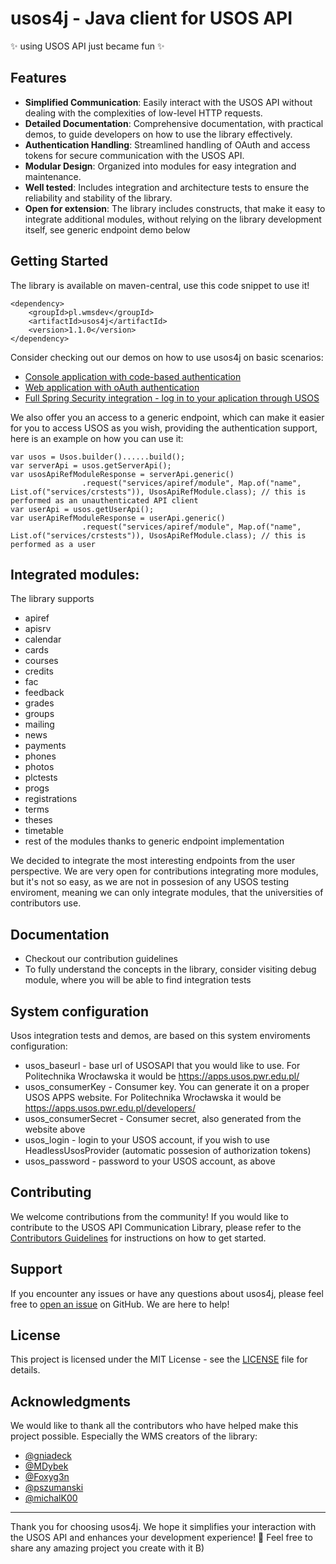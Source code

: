 # usos4j - Java client for USOS API

✨ using USOS API just became fun ✨

## Features

- **Simplified Communication**: Easily interact with the USOS API without dealing with the complexities of low-level HTTP requests.
- **Detailed Documentation**: Comprehensive documentation, with practical demos, to guide developers on how to use the library effectively.
- **Authentication Handling**: Streamlined handling of OAuth and access tokens for secure communication with the USOS API.
- **Modular Design**: Organized into modules for easy integration and maintenance.
- **Well tested**: Includes integration and architecture tests to ensure the reliability and stability of the library.
- **Open for extension**: The library includes constructs, that make it easy to integrate additional modules, without relying on the library development itself, see generic endpoint demo below

## Getting Started

The library is available on maven-central, use this code snippet to use it!
```
<dependency>
    <groupId>pl.wmsdev</groupId>
    <artifactId>usos4j</artifactId>
    <version>1.1.0</version>
</dependency>
```

Consider checking out our demos on how to use usos4j on basic scenarios:

- [Console application with code-based authentication](https://github.com/WMS-DEV/usos4j/tree/master/demo)
- [Web application with oAuth authentication](https://github.com/WMS-DEV/usos4j/tree/master/spring-demo)
- [Full Spring Security integration - log in to your aplication through USOS](https://github.com/WMS-DEV/usos4j/tree/master/spring-security-demo)

We also offer you an access to a generic endpoint, which can make it easier for you to access USOS as you wish, providing the authentication support, here is an example on how you can use it:
```
var usos = Usos.builder()......build();
var serverApi = usos.getServerApi();
var usosApiRefModuleResponse = serverApi.generic()
                .request("services/apiref/module", Map.of("name", List.of("services/crstests")), UsosApiRefModule.class); // this is performed as an unauthenticated API client
var userApi = usos.getUserApi();
var userApiRefModuleResponse = userApi.generic()
                .request("services/apiref/module", Map.of("name", List.of("services/crstests")), UsosApiRefModule.class); // this is performed as a user
```

## Integrated modules:
The library supports
- apiref
- apisrv
- calendar
- cards
- courses
- credits
- fac
- feedback
- grades
- groups
- mailing
- news
- payments
- phones
- photos
- plctests
- progs
- registrations
- terms
- theses
- timetable
- rest of the modules thanks to generic endpoint implementation

We decided to integrate the most interesting endpoints from the user perspective. We are very open for contributions integrating more modules, but it's not so easy, as we are not in possesion of any USOS testing enviroment, meaning we can only integrate modules, that the universities of contributors use.

## Documentation

- Checkout our contribution guidelines
- To fully understand the concepts in the library, consider visiting debug module, where you will be able to find integration tests

## System configuration

Usos integration tests and demos, are based on this system enviroments configuration:

- usos_baseurl - base url of USOSAPI that you would like to use. For Politechnika Wrocławska it would be https://apps.usos.pwr.edu.pl/
- usos_consumerKey - Consumer key. You can generate it on a proper USOS APPS website. For Politechnika Wrocławska it would be https://apps.usos.pwr.edu.pl/developers/
- usos_consumerSecret - Consumer secret, also generated from the website above
- usos_login - login to your USOS account, if you wish to use HeadlessUsosProvider (automatic possesion of authorization tokens)
- usos_password - password to your USOS account, as above

## Contributing

We welcome contributions from the community! If you would like to contribute to the USOS API Communication Library, please refer to the [Contributors Guidelines](git/usos4j-prod/CONTRIBUTORS.md) for instructions on how to get started.

## Support

If you encounter any issues or have any questions about usos4j, please feel free to [open an issue](../../issues) on GitHub. We are here to help!

## License

This project is licensed under the MIT License - see the [LICENSE](LICENSE) file for details.

## Acknowledgments

We would like to thank all the contributors who have helped make this project possible. Especially the WMS creators of the library:
- [@gniadeck](https://github.com/gniadeck)
- [@MDybek](https://github.com/MDybek)
- [@Foxyg3n](https://github.com/Foxyg3n)
- [@pszumanski](https://github.com/pszumanski)
- [@michalK00](https://github.com/michalK00)

---

Thank you for choosing usos4j. We hope it simplifies your interaction with the USOS API and enhances your development experience! 🚀
Feel free to share any amazing project you create with it B)
